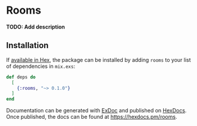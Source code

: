 # Rooms

**TODO: Add description**

## Installation

If [available in Hex](https://hex.pm/docs/publish), the package can be installed
by adding `rooms` to your list of dependencies in `mix.exs`:

```elixir
def deps do
  [
    {:rooms, "~> 0.1.0"}
  ]
end
```

Documentation can be generated with [ExDoc](https://github.com/elixir-lang/ex_doc)
and published on [HexDocs](https://hexdocs.pm). Once published, the docs can
be found at <https://hexdocs.pm/rooms>.

